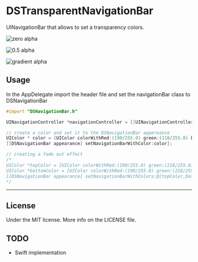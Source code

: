 DSTransparentNavigationBar
==========================

UINavigationBar that allows to set a transparency colors.


![zero alpha](https://github.com/diegoserranoa/DSTransparentNavigationBar/blob/master/img/alpha0.png)

![0.5 alpha](https://github.com/diegoserranoa/DSTransparentNavigationBar/blob/master/img/alpha05.png)

![gradient alpha](https://github.com/diegoserranoa/DSTransparentNavigationBar/blob/master/img/gradientalpha.png)

## Usage

In the AppDelegate import the header file and set the navigationBar class to DSNavigationBar

```objective-c
#import "DSNavigationBar.h"

UINavigationController *navigationController = [[UINavigationController alloc] initWithNavigationBarClass:[DSNavigationBar class] toolbarClass:nil];

// create a color and set it to the DSNavigationBar appereance
UIColor * color = [UIColor colorWithRed:(190/255.0) green:(218/255.0) blue:(218/255) alpha:0.5f];
[[DSNavigationBar appearance] setNavigationBarWithColor:color];

// creating a fade out effect
/*
UIColor *topColor = [UIColor colorWithRed:(190/255.0) green:(218/255.0) blue:(218/255) alpha:1.0f];
UIColor *bottomColor = [UIColor colorWithRed:(190/255.0) green:(218/255.0) blue:(218/255) alpha:0];
[[DSNavigationBar appearance] setNavigationBarWithColors:@[topColor,bottomColor]];
*/

```
---

## License
 Under the MIT license. More info on the LICENSE file.
 
## TODO
- Swift implementation
